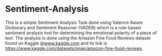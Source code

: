 # Sentiment-Analysis

This is a simple Sentiment Analysis Task done using Valence Aware Dictionary and Sentiment Reasoner (VADER) which is a rule-based sentiment analysis tool for determining the emotional polarity of a piece of text. 
The analysis is done using the Amazon Fine Food Reviews dataset found on Kaggle @www.kaggle.com and its link is https://www.kaggle.com/datasets/snap/amazon-fine-food-reviews. 
